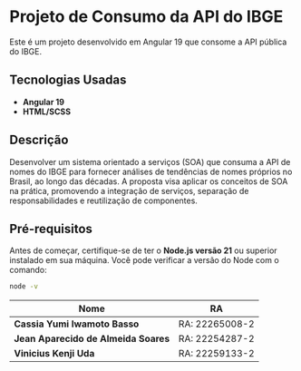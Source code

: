 # Projeto de Consumo da API do IBGE

Este é um projeto desenvolvido em Angular 19 que consome a API pública do IBGE.

## Tecnologias Usadas

- **Angular 19**
- **HTML/SCSS**

## Descrição

Desenvolver um sistema orientado a serviços (SOA) que consuma a API de nomes do IBGE
para fornecer análises de tendências de nomes próprios no Brasil, ao longo das décadas. A
proposta visa aplicar os conceitos de SOA na prática, promovendo a integração de serviços,
separação de responsabilidades e reutilização de componentes.

## Pré-requisitos

Antes de começar, certifique-se de ter o **Node.js versão 21** ou superior instalado em sua máquina. Você pode verificar a versão do Node com o comando:

```bash
node -v
```

| **Nome**         | **RA**   |
| ---------------- | -------- |
| **Cassia Yumi Iwamoto Basso** | RA: 22265008-2 |
| **Jean Aparecido de Almeida Soares** | RA: 22254287-2 |
| **Vinicius Kenji Uda** | RA: 22259133-2 |
